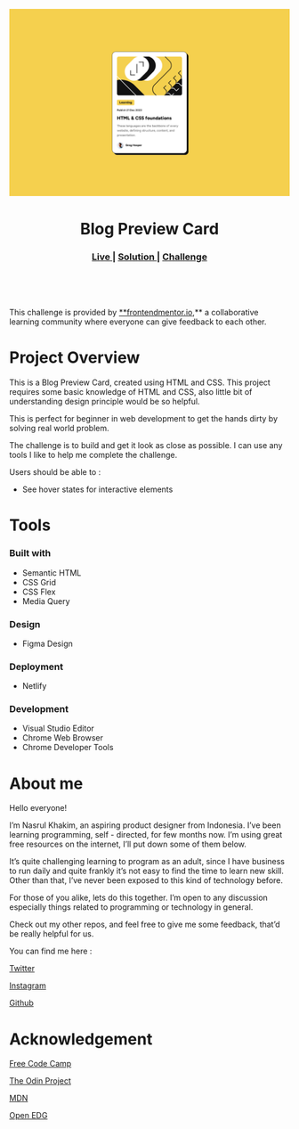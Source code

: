 <img src="/design/screenshot.png"></img>

<h1 align="center">Blog Preview Card</h1>

<div align="center">
  <h3>
    <a href="https://nasrulkhakim-blog-preview-card.netlify.app/" color="white" target="_blank" >
      Live
    </a>
    <span> | </span>
    <a href="https://www.frontendmentor.io/solutions/blog-preview-card-using-html-and-css-66hmY6grFv" target="_blank" >
      Solution
    </a>
   <span> | </span>
    <a href="https://www.frontendmentor.io/challenges/blog-preview-card-ckPaj01IcS" target="_blank">
      Challenge
    </a>
  </h3>
</div>
<br>
<br>
<br>

This challenge is provided by [\*\*frontendmentor.io](https://www.frontendmentor.io/home),\*\* a collaborative learning community where everyone can give feedback to each other.

# Project Overview

This is a Blog Preview Card, created using HTML and CSS. This project requires some basic knowledge of HTML and CSS, also little bit of understanding design principle would be so helpful.

This is perfect for beginner in web development to get the hands dirty by solving real world problem.

The challenge is to build and get it look as close as possible. I can use any tools I like to help me complete the challenge.

Users should be able to :

- See hover states for interactive elements

# Tools

### Built with

- Semantic HTML
- CSS Grid
- CSS Flex
- Media Query

### Design

- Figma Design

### Deployment

- Netlify

### Development

- Visual Studio Editor
- Chrome Web Browser
- Chrome Developer Tools

# About me

Hello everyone!

I’m Nasrul Khakim, an aspiring product designer from Indonesia. I’ve been learning programming, self - directed, for few months now. I’m using great free resources on the internet, I’ll put down some of them below.

It’s quite challenging learning to program as an adult, since I have business to run daily and quite frankly it’s not easy to find the time to learn new skill. Other than that, I’ve never been exposed to this kind of technology before.

For those of you alike, lets do this together. I’m open to any discussion especially things related to programming or technology in general.

Check out my other repos, and feel free to give me some feedback, that’d be really helpful for us.

You can find me here :

[Twitter](https://twitter.com/nsrlkha)

[Instagram](https://www.instagram.com/nsrlkha/)

[Github](https://github.com/nasrulkhakim)

# Acknowledgement

[Free Code Camp](https://www.freecodecamp.org/learn)

[The Odin Project](https://www.theodinproject.com/dashboard)

[MDN](https://developer.mozilla.org/en-US/)

[Open EDG](https://edube.org/)
